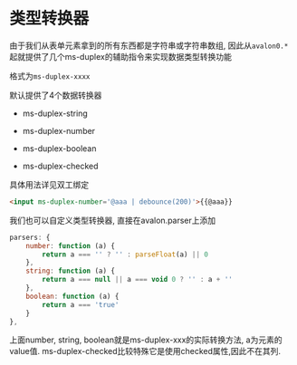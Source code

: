 # 类型转换器

由于我们从表单元素拿到的所有东西都是字符串或字符串数组, 因此从`avalon0.*`起就提供了几个ms-duplex的辅助指令来实现数据类型转换功能

格式为`ms-duplex-xxxx`

默认提供了4个数据转换器

* ms-duplex-string

* ms-duplex-number

* ms-duplex-boolean

* ms-duplex-checked


具体用法详见双工绑定

```html
<input ms-duplex-number='@aaa | debounce(200)'>{{@aaa}}
```         
我们也可以自定义类型转换器, 直接在avalon.parser上添加
```javascript
parsers: {
    number: function (a) {
        return a === '' ? '' : parseFloat(a) || 0
    },
    string: function (a) {
        return a === null || a === void 0 ? '' : a + ''
    },
    boolean: function (a) {
        return a === 'true'
    }
},
```         
上面number, string, boolean就是ms-duplex-xxx的实际转换方法, a为元素的value值. ms-duplex-checked比较特殊它是使用checked属性,因此不在其列.
